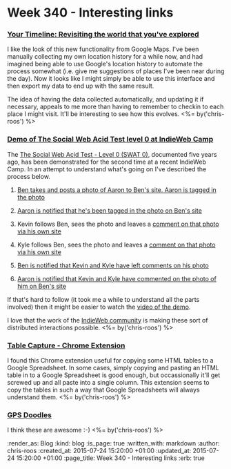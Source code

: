 Week 340 - Interesting links
============================

### [Your Timeline: Revisiting the world that you've explored](http://google-latlong.blogspot.co.uk/2015/07/your-timeline-revisiting-world-that.html)

I like the look of this new functionality from Google Maps. I've been manually collecting my own location history for a while now, and had imagined being able to use Google's location history to automate the process somewhat (i.e. give me suggestions of places I've been near during the day). Now it looks like I might simply be able to use this interface and then export my data to end up with the same result.

The idea of having the data collected automatically, and updating it if necessary, appeals to me more than having to remember to checkin to each place I might visit. It'll be interesting to see how this evolves. <%= by('chris-roos') %>


### [Demo of The Social Web Acid Test level 0 at IndieWeb Camp](http://tantek.com/2015/193/t2/user-flow-permalinks-indieweb-swat0)

The [The Social Web Acid Test - Level 0 (SWAT 0)](http://www.w3.org/2005/Incubator/federatedsocialweb/wiki/SWAT0), documented five years ago, has been demonstrated for the second time at a recent IndieWeb Camp. In an attempt to understand what's going on I've described the process below.

1. [Ben takes and posts a photo of Aaron to Ben's site. Aaron is tagged in the photo](https://ben.thatmustbe.me/photo/2015/7/12/9/)

2. [Aaron is notified that he's been tagged in the photo on Ben's site](https://aaronparecki.com/notes/2015/07/12/4/swat0)

4. Kevin follows Ben, sees the photo and leaves a [comment on that photo via his own site](http://known.kevinmarks.com/2015/aaron-is-now-demoing-swat0-replies)

5. Kyle follows Ben, sees the photo and leaves a [comment on that photo via his own site](https://kylewm.com/2015/07/much-better-photo-very-handsome-not-so-sleepy)

6. [Ben is notified that Kevin and Kyle have left comments on his photo](https://ben.thatmustbe.me/image/uploaded/notification.png)

7. [Aaron is notified that Kevin and Kyle have commented on the photo of him on Ben's site](https://aaronparecki.com/notes/2015/07/12/5/swat0-indiewebcamp)

If that's hard to follow (it took me a while to understand all the parts involved) then it might be easier to watch the [video of the demo](https://aaronparecki.com/notes/2015/07/14/1/swat0).

I love that the work of the [IndieWeb community](http://indiewebcamp.com/) is making these sort of distributed interactions possible. <%= by('chris-roos') %>


### [Table Capture - Chrome Extension](https://chrome.google.com/webstore/detail/table-capture/iebpjdmgckacbodjpijphcplhebcmeop?hl=en)

I found this Chrome extension useful for copying some HTML tables to a Google Spreadsheet. In some cases, simply copying and pasting an HTML table in to a Google Spreadsheet is good enough, but occassionally it'll get screwed up and all paste into a single column. This extension seems to copy the tables in such a way that Google Spreadsheets will always understand them. <%= by('chris-roos') %>


### [GPS Doodles](http://garmin.blogs.com/my_weblog/2015/07/gps-doodles-a-new-form-of-art-hitting-the-streets.html#.VbJJ7RNVhBc)

I think these are awesome :-) <%= by('chris-roos') %>


:render_as: Blog
:kind: blog
:is_page: true
:written_with: markdown
:author: chris-roos
:created_at: 2015-07-24 15:20:00 +01:00
:updated_at: 2015-07-24 15:20:00 +01:00
:page_title: Week 340 - Interesting links
:erb: true
